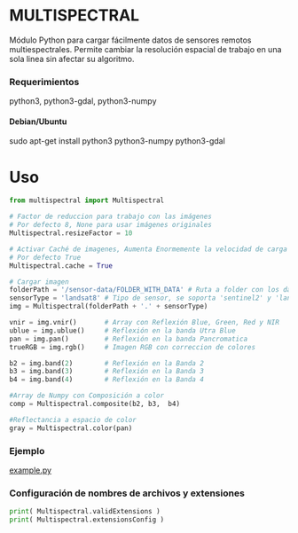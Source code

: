 # MULTISPECTRAL
Módulo Python para cargar fácilmente datos de sensores remotos multiespectrales.
Permite cambiar la resolución espacial de trabajo en una sola linea sin afectar su algoritmo.


### Requerimientos
python3,    python3-gdal,   python3-numpy

#### Debian/Ubuntu
sudo apt-get install python3 python3-numpy python3-gdal


# Uso

```Python
from multispectral import Multispectral

# Factor de reduccion para trabajo con las imágenes
# Por defecto 8, None para usar imágenes originales
Multispectral.resizeFactor = 10     

# Activar Caché de imagenes, Aumenta Enormemente la velocidad de carga
# Por defecto True
Multispectral.cache = True

# Cargar imagen
folderPath = '/sensor-data/FOLDER_WITH_DATA' # Ruta a folder con los datos de la imagen
sensorType = 'landsat8' # Tipo de sensor, se soporta 'sentinel2' y 'landsat8'
img = Multispectral(folderPath + '.' + sensorType)

vnir = img.vnir()       # Array con Reflexión Blue, Green, Red y NIR
ublue = img.ublue()     # Reflexión en la banda Utra Blue
pan = img.pan()         # Reflexión en la banda Pancromatica
trueRGB = img.rgb()     # Imagen RGB con correccion de colores

b2 = img.band(2)        # Reflexión en la Banda 2
b3 = img.band(3)        # Reflexión en la Banda 3
b4 = img.band(4)        # Reflexión en la Banda 4

#Array de Numpy con Composición a color
comp = Multispectral.composite(b2, b3,  b4) 

#Reflectancia a espacio de color
gray = Multispectral.color(pan)

```

### Ejemplo
[example.py](example.py)

### Configuración de nombres de archivos y extensiones
```Python
print( Multispectral.validExtensions )
print( Multispectral.extensionsConfig )

```
